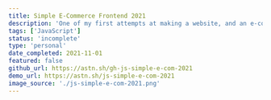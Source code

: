 ```yaml
---
title: Simple E-Commerce Frontend 2021
description: 'One of my first attempts at making a website, and an e-commerce site at that.'
tags: ['JavaScript']
status: 'incomplete'
type: 'personal'
date_completed: 2021-11-01
featured: false
github_url: https://astn.sh/gh-js-simple-e-com-2021
demo_url: https://astn.sh/js-simple-e-com-2021
image_source: './js-simple-e-com-2021.png'
---
```

